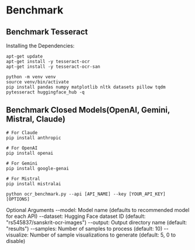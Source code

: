 # Benchmark

## Benchmark Tesseract
Installing the Dependencies:
```
apt-get update
apt-get install -y tesseract-ocr
apt-get install -y tesseract-ocr-san
```

```
python -m venv venv 
source venv/bin/activate
pip install pandas numpy matplotlib nltk datasets pillow tqdm pytesseract huggingface_hub -q
```


## Benchmark Closed Models(OpenAI, Gemini, Mistral, Claude)

```
# For Claude
pip install anthropic

# For OpenAI
pip install openai

# For Gemini
pip install google-genai

# For Mistral
pip install mistralai
```

```
python ocr_benchmark.py --api [API_NAME] --key [YOUR_API_KEY] [OPTIONS]
```

Optional Arguments
--model: Model name (defaults to recommended model for each API)
--dataset: Hugging Face dataset ID (default: "rs545837/sanskrit-ocr-images")
--output: Output directory name (default: "results")
--samples: Number of samples to process (default: 10)
--visualize: Number of sample visualizations to generate (default: 5, 0 to disable)

